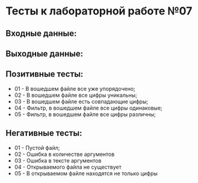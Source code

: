# Тесты к лабораторной работе №07

## Входные данные: 

## Выходные данные:


## Позитивные тесты:
 - 01 - В вошедшем файле все уже упорядочено;
 - 02 - В вошедшем файле все цифры уникальны;
 - 03 - В вошедшем файле есть совпадающие цифры;
 - 04 - Фильтр, в вошедшем файле все цифры одинаковые;
 - 05 - Фильтр, в вошедшем файле все цифры различны;


## Негативные тесты:
 - 01 - Пустой файл;
 - 02 - Ошибка в количестве аргументов
 - 03 - Ошибка в тексте аргументов
 - 04 - Открываемого файла не существует
 - 05 - В открываемом файле находятся не только цифры
